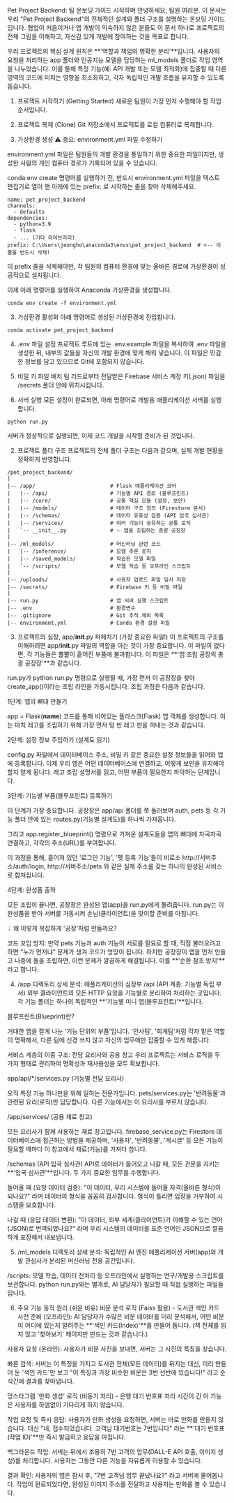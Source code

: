 Pet Project Backend: 팀 온보딩 가이드
시작하며
안녕하세요, 팀원 여러분. 이 문서는 우리 "Pet Project Backend"의 전체적인 설계와 폴더 구조를 설명하는 온보딩 가이드입니다. 협업이 처음이거나 앱 개발이 익숙하지 않은 분들도 이 문서 하나로 프로젝트의 전체 그림을 이해하고, 자신감 있게 개발에 참여하는 것을 목표로 합니다.

우리 프로젝트의 핵심 설계 원칙은 **'역할과 책임의 명확한 분리'**입니다. 사용자의 요청을 처리하는 app 폴더와 인공지능 모델을 담당하는 ml_models 폴더로 작업 영역을 나누었습니다. 이를 통해 특정 기능(예: API 개발 또는 모델 최적화)에 집중할 때 다른 영역의 코드에 미치는 영향을 최소화하고, 각자 독립적인 개발 흐름을 유지할 수 있도록 돕습니다.

1. 프로젝트 시작하기 (Getting Started)
새로운 팀원이 가장 먼저 수행해야 할 작업 순서입니다.

1. 프로젝트 복제 (Clone)
Git 저장소에서 프로젝트를 로컬 컴퓨터로 복제합니다.

2. 가상환경 생성
⚠️ 중요: environment.yml 파일 수정하기

environment.yml 파일은 팀원들의 개발 환경을 통일하기 위한 중요한 파일이지만, 생성한 사람의 개인 컴퓨터 경로가 기록되어 있을 수 있습니다.

conda env create 명령어를 실행하기 전, 반드시 environment.yml 파일을 텍스트 편집기로 열어 맨 아래에 있는 prefix: 로 시작하는 줄을 찾아 삭제해주세요.
```
name: pet_project_backend
channels:
  - defaults
dependencies:
  - python=3.9
  - flask
  - ... (기타 라이브러리)
prefix: C:\Users\jeongho\anaconda3\envs\pet_project_backend  # <-- 이 줄을 반드시 삭제!
```
이 prefix 줄을 삭제해야만, 각 팀원의 컴퓨터 환경에 맞는 올바른 경로에 가상환경이 성공적으로 설치됩니다.

이제 아래 명령어를 실행하여 Anaconda 가상환경을 생성합니다.
```
conda env create -f environment.yml
```
3. 가상환경 활성화
아래 명령어로 생성된 가상환경에 진입합니다.
```
conda activate pet_project_backend
```
4. .env 파일 설정
프로젝트 루트에 있는 .env.example 파일을 복사하여 .env 파일을 생성한 뒤, 내부의 값들을 자신의 개발 환경에 맞게 채워 넣습니다. 이 파일은 민감한 정보를 담고 있으므로 Git에 포함되지 않습니다.

5. 비밀 키 파일 배치
팀 리드로부터 전달받은 Firebase 서비스 계정 키(.json) 파일을 /secrets 폴더 안에 위치시킵니다.

6. 서버 실행
모든 설정이 완료되면, 아래 명령어로 개발용 애플리케이션 서버를 실행합니다.
```
python run.py
```
서버가 정상적으로 실행되면, 이제 코드 개발을 시작할 준비가 된 것입니다.

2. 프로젝트 폴더 구조
프로젝트의 전체 폴더 구조는 다음과 같으며, 실제 개발 현황을 정확하게 반영합니다.
```
/pet_project_backend/
|
|-- /app/                        # Flask 애플리케이션 코어
|   |-- /api/                    # 기능별 API 경로 (블루프린트)
|   |-- /core/                   # 공통 핵심 모듈 (설정, 보안)
|   |-- /models/                 # 데이터 구조 정의 (Firestore 문서)
|   |-- /schemas/                # 데이터 유효성 검증 (API 입국 심사관)
|   |-- /services/               # 여러 기능이 공유하는 공통 로직
|   `-- __init__.py              # ✨ 앱을 조립하는 총괄 공장장
|
|-- /ml_models/                  # 머신러닝 관련 코드
|   |-- /inference/              # 모델 추론 로직
|   |-- /saved_models/           # 학습된 모델 파일
|   `-- /scripts/                # 모델 학습 등 오프라인 스크립트
|
|-- /uploads/                    # 사용자 업로드 파일 임시 저장
|-- /secrets/                    # Firebase 키 등 비밀 파일
|
|-- run.py                       # 앱 서버 실행 스크립트
|-- .env                         # 환경변수
|-- .gitignore                   # Git 추적 제외 목록
|-- environment.yml              # Conda 환경 설정 파일
```

3. 프로젝트의 심장, app/__init__.py 파헤치기 (가장 중요한 파일!)
이 프로젝트의 구조를 이해하려면 app/__init__.py 파일의 역할을 아는 것이 가장 중요합니다. 이 파일이 없다면, 각 기능들은 뿔뿔이 흩어진 부품에 불과합니다. 이 파일은 **'앱 조립 공장의 총괄 공장장'**과 같습니다.

run.py가 python run.py 명령으로 실행될 때, 가장 먼저 이 공장장을 찾아 create_app()이라는 조립 라인을 가동시킵니다. 조립 과정은 다음과 같습니다.

1단계: 앱의 뼈대 만들기

app = Flask(__name__) 코드를 통해 비어있는 플라스크(Flask) 앱 객체를 생성합니다. 이는 마치 레고를 조립하기 위해 가장 먼저 텅 빈 레고 판을 꺼내는 것과 같습니다.

2단계: 설정 정보 주입하기 (설계도 읽기)

config.py 파일에서 데이터베이스 주소, 비밀 키 같은 중요한 설정 정보들을 읽어와 앱에 등록합니다. 이제 우리 앱은 어떤 데이터베이스에 연결하고, 어떻게 보안을 유지해야 할지 알게 됩니다. 레고 조립 설명서를 읽고, 어떤 부품이 필요한지 파악하는 단계입니다.

3단계: 기능별 부품(블루프린트) 등록하기

이 단계가 가장 중요합니다. 공장장은 app/api 폴더를 쭉 둘러보며 auth, pets 등 각 기능 폴더 안에 있는 routes.py(기능별 설계도)를 하나씩 가져옵니다.

그리고 app.register_blueprint() 명령으로 가져온 설계도들을 앱의 뼈대에 차곡차곡 연결하고, 각각의 주소(URL)를 부여합니다.

이 과정을 통해, 흩어져 있던 '로그인 기능', '펫 등록 기능'들이 비로소 http://서버주소/auth/login, http://서버주소/pets 와 같은 실제 주소를 갖는 하나의 완성된 서비스로 합쳐집니다.

4단계: 완성품 출하

모든 조립이 끝나면, 공장장은 완성된 앱(app)을 run.py에게 돌려줍니다. run.py는 이 완성품을 받아 서버를 가동시켜 손님(클라이언트)을 맞이할 준비를 마칩니다.

💡 왜 이렇게 복잡하게 '공장'처럼 만들까요?

코드 꼬임 방지: 만약 pets 기능과 auth 기능이 서로를 필요로 할 때, 직접 불러오려고 하면 "누가 먼저냐" 문제가 생겨 코드가 엉망이 됩니다. 하지만 공장장이 앱을 먼저 만들고 나중에 둘을 조립하면, 이런 문제가 깔끔하게 해결됩니다. 이를 **'순환 참조 방지'**라고 합니다.

4. /app 디렉토리 상세 분석: 애플리케이션의 심장부
/api (API 계층: 기능별 독립 부서)
외부 클라이언트의 모든 HTTP 요청을 기능별로 분리하여 처리하는 곳입니다. 각 기능 폴더는 하나의 독립적인 **'기능별 미니 앱(블루프린트)'**입니다.

블루프린트(Blueprint)란?

거대한 앱을 잘게 나눈 '기능 단위의 부품'입니다. '인사팀', '회계팀'처럼 각자 맡은 역할이 명확해서, 다른 팀에 신경 쓰지 않고 자신의 업무에만 집중할 수 있게 해줍니다.

서비스 계층의 이중 구조: 전담 요리사와 공용 창고
우리 프로젝트는 서비스 로직을 두 가지 형태로 관리하여 명확성과 재사용성을 모두 확보합니다.

app/api/*/services.py (기능별 전담 요리사)

오직 특정 기능 하나만을 위해 일하는 전문가입니다. pets/services.py는 '반려동물'과 관련된 요리(로직)만 담당합니다. 다른 기능에서는 이 요리사를 부르지 않습니다.

/app/services/ (공용 재료 창고)

모든 요리사가 함께 사용하는 재료 창고입니다. firebase_service.py는 Firestore 데이터베이스에 접근하는 방법을 제공하며, '사용자', '반려동물', '게시글' 등 모든 기능이 필요할 때마다 이 창고에서 재료(기능)를 가져다 씁니다.

/schemas (API 입국 심사관)
API로 데이터가 들어오고 나갈 때, 모든 관문을 지키는 **'입국 심사관'**입니다. 두 가지 중요한 임무를 수행합니다.

들어올 때 (요청 데이터 검증): "이 데이터, 우리 시스템에 들어올 자격(올바른 형식)이 되나요?" 라며 데이터의 형식을 꼼꼼히 검사합니다. 형식이 틀리면 입장을 거부하여 시스템을 보호합니다.

나갈 때 (응답 데이터 변환): "이 데이터, 외부 세계(클라이언트)가 이해할 수 있는 언어(JSON)로 번역되었나요?" 라며 우리 시스템의 데이터를 표준 언어인 JSON으로 깔끔하게 포장해서 내보냅니다.

5. /ml_models 디렉토리 상세 분석: 독립적인 AI 엔진
애플리케이션 서버(app)와 개발 관심사가 분리된 머신러닝 전용 공간입니다.

/scripts: 모델 학습, 데이터 전처리 등 오프라인에서 실행하는 연구/개발용 스크립트를 보관합니다. python run.py와는 별개로, AI 담당자가 필요할 때 직접 실행하는 파일들입니다.

6. 주요 기능 동작 원리 (쉬운 비유)
비문 분석 로직 (Faiss 활용) - 도서관 색인 카드
사전 준비 (오프라인): AI 담당자가 수많은 비문 데이터를 미리 분석해서, 어떤 비문이 어디에 있는지 알려주는 **'색인 카드(Index)'**를 만들어 둡니다. (책 전체를 읽지 않고 '찾아보기' 페이지만 만드는 것과 같습니다.)

사용자 요청 (온라인): 사용자가 비문 사진을 보내면, 서버는 그 사진의 특징을 찾습니다.

빠른 검색: 서버는 이 특징을 가지고 도서관 전체(모든 데이터)를 뒤지는 대신, 미리 만들어 둔 '색인 카드'만 보고 "이 특징과 가장 비슷한 비문은 3번 선반에 있습니다!" 라고 순식간에 결과를 찾아냅니다.

멍스타그램 '만화 생성' 로직 (비동기 처리) - 은행 대기 번호표
처리 시간이 긴 이 기능은 사용자를 하염없이 기다리게 하지 않습니다.

작업 요청 및 즉시 응답: 사용자가 만화 생성을 요청하면, 서버는 바로 만화를 만들지 않습니다. 대신 "네, 접수되었습니다. 고객님 대기번호는 7번입니다" 라는 **'대기 번호표(작업 ID)'**만 즉시 발급하고 응답을 마칩니다.

백그라운드 작업: 서버는 뒤에서 조용히 7번 고객의 업무(DALL-E API 호출, 이미지 생성)를 처리합니다. 사용자는 그동안 다른 기능을 자유롭게 이용할 수 있습니다.

결과 확인: 사용자의 앱은 잠시 후, "7번 고객님 업무 끝났나요?" 라고 서버에 물어봅니다. 작업이 완료되었다면, 완성된 이미지 주소를 전달하고 사용자는 만화를 볼 수 있습니다.
